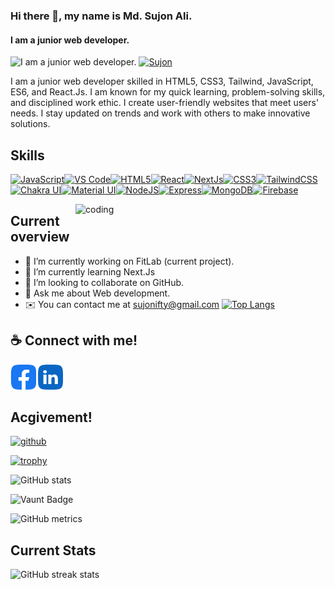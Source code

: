 ### Hi there 👋, my name is Md. Sujon Ali.
#### I am a junior web developer.
![I am a junior web developer.](https://i.ibb.co/bdn0SjX/frontend-developer.png)
[<img src='https://i.ibb.co/bdn0SjX/frontend-developer.png' alt='Sujon'>](https://i.ibb.co/bdn0SjX/frontend-developer.png)

I am a junior web developer skilled in HTML5, CSS3, Tailwind, JavaScript, ES6, and React.Js. I am known for my quick learning, problem-solving skills, and disciplined work ethic. I create user-friendly websites that meet users' needs. I stay updated on trends and work with others to make innovative solutions.

## Skills
<p align="left">
<a href="https://developer.mozilla.org/en-US/docs/Web/JavaScript" target="_blank" rel="noreferrer"><img src="https://raw.githubusercontent.com/danielcranney/readme-generator/main/public/icons/skills/javascript-colored.svg" width="36" height="36" alt="JavaScript" /></a><a href="https://code.visualstudio.com/" target="_blank" rel="noreferrer"><img src="https://raw.githubusercontent.com/danielcranney/readme-generator/main/public/icons/skills/visualstudiocode.svg" width="36" height="36" alt="VS Code" /></a><a href="https://developer.mozilla.org/en-US/docs/Glossary/HTML5" target="_blank" rel="noreferrer"><img src="https://raw.githubusercontent.com/danielcranney/readme-generator/main/public/icons/skills/html5-colored.svg" width="36" height="36" alt="HTML5" /></a><a href="https://reactjs.org/" target="_blank" rel="noreferrer"><img src="https://raw.githubusercontent.com/danielcranney/readme-generator/main/public/icons/skills/react-colored.svg" width="36" height="36" alt="React" /></a><a href="https://nextjs.org/docs" target="_blank" rel="noreferrer"><img src="https://raw.githubusercontent.com/danielcranney/readme-generator/main/public/icons/skills/nextjs-colored.svg" width="36" height="36" alt="NextJs" /></a><a href="https://www.w3.org/TR/CSS/#css" target="_blank" rel="noreferrer"><img src="https://raw.githubusercontent.com/danielcranney/readme-generator/main/public/icons/skills/css3-colored.svg" width="36" height="36" alt="CSS3" /></a><a href="https://tailwindcss.com/" target="_blank" rel="noreferrer"><img src="https://raw.githubusercontent.com/danielcranney/readme-generator/main/public/icons/skills/tailwindcss-colored.svg" width="36" height="36" alt="TailwindCSS" /></a><a href="https://chakra-ui.com/" target="_blank" rel="noreferrer"><img src="https://raw.githubusercontent.com/danielcranney/readme-generator/main/public/icons/skills/chakra-colored.svg" width="36" height="36" alt="Chakra UI" /></a><a href="https://mui.com/" target="_blank" rel="noreferrer"><img src="https://raw.githubusercontent.com/danielcranney/readme-generator/main/public/icons/skills/materialui-colored.svg" width="36" height="36" alt="Material UI" /></a><a href="https://nodejs.org/en/" target="_blank" rel="noreferrer"><img src="https://raw.githubusercontent.com/danielcranney/readme-generator/main/public/icons/skills/nodejs-colored.svg" width="36" height="36" alt="NodeJS" /></a><a href="https://expressjs.com/" target="_blank" rel="noreferrer"><img src="https://raw.githubusercontent.com/danielcranney/readme-generator/main/public/icons/skills/express-colored.svg" width="36" height="36" alt="Express" /></a><a href="https://www.mongodb.com/" target="_blank" rel="noreferrer"><img src="https://raw.githubusercontent.com/danielcranney/readme-generator/main/public/icons/skills/mongodb-colored.svg" width="36" height="36" alt="MongoDB" /></a><a href="https://firebase.google.com/" target="_blank" rel="noreferrer"><img src="https://raw.githubusercontent.com/danielcranney/readme-generator/main/public/icons/skills/firebase-colored.svg" width="36" height="36" alt="Firebase" /></a>
</p>

<img align="right" alt="coding" width="400" src="https://user-images.githubusercontent.com/55389276/140866485-8fb1c876-9a8f-4d6a-98dc-08c4981eaf70.gif">

## Current overview
- 🔭 I’m currently working on FitLab (current project). 
- 🌱 I’m currently learning Next.Js 
- 👯 I’m looking to collaborate on GitHub. 
- 💬 Ask me about Web development.
- ✉️  You can contact me at [sujonifty@gmail.com](mailto:sujonifty@gmail.com)
[![Top Langs](https://github-readme-stats.vercel.app/api/top-langs/?username=sujonifty)](https://github.com/anuraghazra/github-readme-stats)

## ☕ Connect with me!
[<img src='https://github.com/shovoalways/shovoalways/blob/main/img/facebook.png?raw=true' alt='facebook' height='40'>](https://www.facebook.com/sujonifty.2825)   [<img src='https://github.com/shovoalways/shovoalways/blob/main/img/linkedin.png?raw=true' alt='linkedin' height='40'>](https://www.linkedin.com/in/sujonifty/)  

## Acgivement!
[<img src='https://cdn.jsdelivr.net/npm/simple-icons@3.0.1/icons/github.svg' alt='github' height='40'>](https://github.com/sujonifty)  

[![trophy](https://github-profile-trophy.vercel.app/?username=sujonifty)](https://github.com/ryo-ma/github-profile-trophy)


![GitHub stats](https://github-readme-stats.vercel.app/api?username=sujonifty&show_icons=true&count_private=true)  

![Vaunt Badge](https://api.vaunt.dev/v1/github/entities/sujonifty/contributions?format=svg&private=true)  

![GitHub metrics](https://metrics.lecoq.io/sujonifty)  
## Current Stats
![GitHub streak stats](https://streak-stats.demolab.com/?user=sujonifty)  

